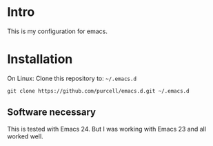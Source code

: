 Intro
=====

This is my configuration for emacs.


Installation
============

On Linux: Clone this repository to: `~/.emacs.d`

```
git clone https://github.com/purcell/emacs.d.git ~/.emacs.d
```

Software necessary
------------------

This is tested with Emacs 24. But I was working with Emacs 23 and all
worked well.

